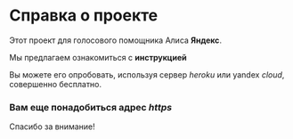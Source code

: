 # Справка о проекте
Этот проект для голосового помощника Алиса **Яндекс**. 

Мы предлагаем ознакомиться с **инструкцией**

Вы можете его опробовать, используя сервер *heroku* или yandex _cloud_, совершенно бесплатно.

### Вам еще понадобиться адрес _https_

Спасибо за внимание!